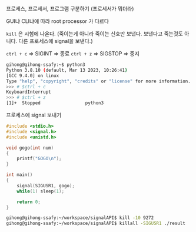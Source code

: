 프로세스, 프로세서, 프로그램 구분하기 (프로세서가 뭐더라)

GUI냐 CLI냐에 따라 root processor 가 다르다

`kill` 은 시험에 나온다. (죽이는게 아니라 죽이는 신호만 보낸다. 보낸다고 죽는것도 아니다. 다른 프로세스에 signal을 보낸다.)

`ctrl + c` => SIGINT => 종료
`ctrl + z` => SIGSTOP => 중지

```bash
gihong@gihong-ssafy:~$ python3
Python 3.8.10 (default, Mar 13 2023, 10:26:41)
[GCC 9.4.0] on linux
Type "help", "copyright", "credits" or "license" for more information.
>>> # $ctrl + c
KeyboardInterrupt
>>> # $ctrl + z
[1]+  Stopped                 python3
```


프로세스에 signal 보내기

```c
#include <stdio.h>
#include <signal.h>
#include <unistd.h>

void gogo(int num)
{
    printf("GOGO\n");
}

int main()
{
    signal(SIGUSR1, gogo);
    while(1) sleep(1);

    return 0;
}
```


```bash
gihong@gihong-ssafy:~/workspace/signalAPI$ kill -10 9272
gihong@gihong-ssafy:~/workspace/signalAPI$ killall -SIGUSR1 ./result
```
